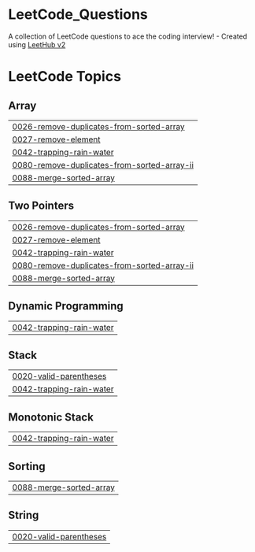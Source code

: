 # LeetCode_Questions
A collection of LeetCode questions to ace the coding interview! - Created using [LeetHub v2](https://github.com/arunbhardwaj/LeetHub-2.0)

<!---LeetCode Topics Start-->
# LeetCode Topics
## Array
|  |
| ------- |
| [0026-remove-duplicates-from-sorted-array](https://github.com/luckymaurya512/LeetCode_Questions/tree/master/0026-remove-duplicates-from-sorted-array) |
| [0027-remove-element](https://github.com/luckymaurya512/LeetCode_Questions/tree/master/0027-remove-element) |
| [0042-trapping-rain-water](https://github.com/luckymaurya512/LeetCode_Questions/tree/master/0042-trapping-rain-water) |
| [0080-remove-duplicates-from-sorted-array-ii](https://github.com/luckymaurya512/LeetCode_Questions/tree/master/0080-remove-duplicates-from-sorted-array-ii) |
| [0088-merge-sorted-array](https://github.com/luckymaurya512/LeetCode_Questions/tree/master/0088-merge-sorted-array) |
## Two Pointers
|  |
| ------- |
| [0026-remove-duplicates-from-sorted-array](https://github.com/luckymaurya512/LeetCode_Questions/tree/master/0026-remove-duplicates-from-sorted-array) |
| [0027-remove-element](https://github.com/luckymaurya512/LeetCode_Questions/tree/master/0027-remove-element) |
| [0042-trapping-rain-water](https://github.com/luckymaurya512/LeetCode_Questions/tree/master/0042-trapping-rain-water) |
| [0080-remove-duplicates-from-sorted-array-ii](https://github.com/luckymaurya512/LeetCode_Questions/tree/master/0080-remove-duplicates-from-sorted-array-ii) |
| [0088-merge-sorted-array](https://github.com/luckymaurya512/LeetCode_Questions/tree/master/0088-merge-sorted-array) |
## Dynamic Programming
|  |
| ------- |
| [0042-trapping-rain-water](https://github.com/luckymaurya512/LeetCode_Questions/tree/master/0042-trapping-rain-water) |
## Stack
|  |
| ------- |
| [0020-valid-parentheses](https://github.com/luckymaurya512/LeetCode_Questions/tree/master/0020-valid-parentheses) |
| [0042-trapping-rain-water](https://github.com/luckymaurya512/LeetCode_Questions/tree/master/0042-trapping-rain-water) |
## Monotonic Stack
|  |
| ------- |
| [0042-trapping-rain-water](https://github.com/luckymaurya512/LeetCode_Questions/tree/master/0042-trapping-rain-water) |
## Sorting
|  |
| ------- |
| [0088-merge-sorted-array](https://github.com/luckymaurya512/LeetCode_Questions/tree/master/0088-merge-sorted-array) |
## String
|  |
| ------- |
| [0020-valid-parentheses](https://github.com/luckymaurya512/LeetCode_Questions/tree/master/0020-valid-parentheses) |
<!---LeetCode Topics End-->